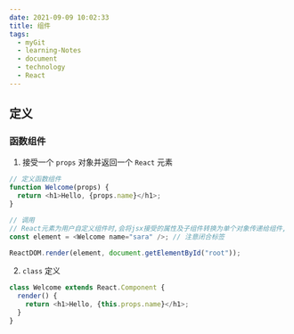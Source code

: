```yaml
---
date: 2021-09-09 10:02:33
title: 组件
tags:
  - myGit
  - learning-Notes
  - document
  - technology
  - React
---
```


## 定义

### 函数组件

1. 接受一个 `props` 对象并返回一个 `React` 元素

```js
// 定义函数组件
function Welcome(props) {
  return <h1>Hello, {props.name}</h1>;
}

// 调用
// React元素为用户自定义组件时,会将jsx接受的属性及子组件转换为单个对象传递给组件, 这个对象被称为 props
const element = <Welcome name="sara" />; // 注意闭合标签

ReactDOM.render(element, document.getElementById("root"));
```

2. `class` 定义

```js
class Welcome extends React.Component {
  render() {
    return <h1>Hello, {this.props.name}</h1>;
  }
}
```
